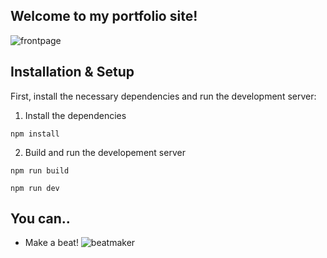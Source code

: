 ## Welcome to my portfolio site!

![frontpage](/images/frontpages.png)

## Installation & Setup

First, install the necessary dependencies and run the development server:

1. Install the dependencies

```
npm install
```

2. Build and run the developement server

```
npm run build
```

```
npm run dev
```

## You can..

- Make a beat!
  ![beatmaker](/images/beatmaker)
